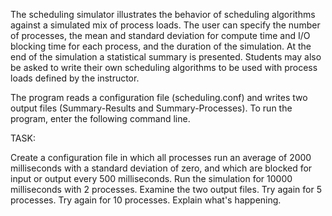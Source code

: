 

The scheduling simulator illustrates the behavior of scheduling algorithms against a simulated mix of process loads. 
The user can specify the number of processes, the mean and standard deviation for compute time and I/O blocking time for each process, and the duration of the simulation.
At the end of the simulation a statistical summary is presented.
Students may also be asked to write their own scheduling algorithms to be used with process loads defined by the instructor.

The program reads a configuration file (scheduling.conf) and writes two output files (Summary-Results and Summary-Processes).
To run the program, enter the following command line.

TASK:

Create a configuration file in which all processes run an average of 2000 milliseconds with a standard deviation of zero, and which are blocked for input or output every 500 milliseconds.
Run the simulation for 10000 milliseconds with 2 processes.
Examine the two output files.
Try again for 5 processes.
Try again for 10 processes.
Explain what's happening.
